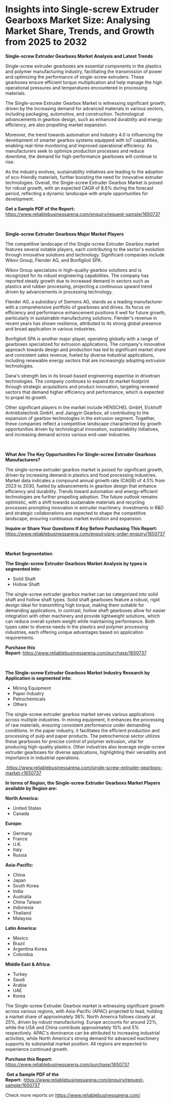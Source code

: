 <p><h1>Insights into Single-screw Extruder Gearboxs Market Size: Analysing Market Share, Trends, and Growth from 2025 to 2032</h1></p><p><strong>Single-screw Extruder Gearboxs Market Analysis and Latest Trends</strong></p>
<p><p>Single-screw extruder gearboxes are essential components in the plastics and polymer manufacturing industry, facilitating the transmission of power and optimizing the performance of single-screw extruders. These gearboxes ensure efficient torque multiplication and help manage the high operational pressures and temperatures encountered in processing materials.</p><p>The Single-screw Extruder Gearbox Market is witnessing significant growth, driven by the increasing demand for advanced materials in various sectors, including packaging, automotive, and construction. Technological advancements in gearbox design, such as enhanced durability and energy efficiency, are also propelling market expansion. </p><p>Moreover, the trend towards automation and Industry 4.0 is influencing the development of smarter gearbox systems equipped with IoT capabilities, enabling real-time monitoring and improved operational efficiency. As manufacturers seek to optimize production processes and reduce downtime, the demand for high-performance gearboxes will continue to rise.</p><p>As the industry evolves, sustainability initiatives are leading to the adoption of eco-friendly materials, further boosting the need for innovative extruder technologies. Overall, the Single-screw Extruder Gearbox Market is poised for robust growth, with an expected CAGR of 8.6% during the forecast period, reflecting a dynamic landscape with ample opportunities for development.</p></p>
<p><strong>Get a Sample PDF of the Report:&nbsp;</strong> <a href="https://www.reliablebusinessarena.com/enquiry/request-sample/1650737?utm_campaign=3368&utm_medium=2&utm_source=Github&utm_content=ia&utm_term=23032025&utm_id=single-screw-extruder-gearboxs">https://www.reliablebusinessarena.com/enquiry/request-sample/1650737</a></p>
<p>&nbsp;</p>
<p><strong>Single-screw Extruder Gearboxs Major Market Players</strong></p>
<p><p>The competitive landscape of the Single-screw Extruder Gearbox market features several notable players, each contributing to the sector's evolution through innovative solutions and technology. Significant companies include Wikov Group, Flender AG, and Bonfiglioli SPA.</p><p>Wikov Group specializes in high-quality gearbox solutions and is recognized for its robust engineering capabilities. The company has reported steady growth due to increased demand in sectors such as plastics and rubber processing, projecting a continuous upward trend driven by advancements in processing technology.</p><p>Flender AG, a subsidiary of Siemens AG, stands as a leading manufacturer with a comprehensive portfolio of gearboxes and drives. Its focus on efficiency and performance enhancement positions it well for future growth, particularly in sustainable manufacturing solutions. Flender's revenue in recent years has shown resilience, attributed to its strong global presence and broad application in various industries.</p><p>Bonfiglioli SPA is another major player, operating globally with a range of gearboxes specialized for extrusion applications. The company's innovative approach towards design and production has led to significant market share and consistent sales revenue, fueled by diverse industrial applications, including renewable energy sectors that are increasingly adopting extrusion technologies.</p><p>Dana's strength lies in its broad-based engineering expertise in drivetrain technologies. The company continues to expand its market footprint through strategic acquisitions and product innovation, targeting renewed sectors that demand higher efficiency and performance, which is expected to propel its growth.</p><p>Other significant players in the market include HENSCHEL GmbH, Eickhoff Antriebstechnik GmbH, and Jiangyin Gearbox, all contributing to the expansion of gearbox technologies in the extrusion segment. Together, these companies reflect a competitive landscape characterized by growth opportunities driven by technological innovation, sustainability initiatives, and increasing demand across various end-user industries.</p></p>
<p>&nbsp;</p>
<p><strong>What Are The Key Opportunities For Single-screw Extruder Gearboxs Manufacturers?</strong></p>
<p><p>The single-screw extruder gearbox market is poised for significant growth, driven by increasing demand in plastics and food processing industries. Market data indicates a compound annual growth rate (CAGR) of 4.5% from 2023 to 2030, fueled by advancements in gearbox design that enhance efficiency and durability. Trends toward automation and energy-efficient technologies are further propelling adoption. The future outlook remains optimistic, with a shift towards sustainable materials and recycling processes prompting innovation in extruder machinery. Investments in R&D and strategic collaborations are expected to shape the competitive landscape, ensuring continuous market evolution and expansion.</p></p>
<p><strong>Inquire or Share Your Questions If Any Before Purchasing This Report:</strong> <a href="https://www.reliablebusinessarena.com/enquiry/pre-order-enquiry/1650737?utm_campaign=3368&utm_medium=2&utm_source=Github&utm_content=ia&utm_term=23032025&utm_id=single-screw-extruder-gearboxs">https://www.reliablebusinessarena.com/enquiry/pre-order-enquiry/1650737</a></p>
<p>&nbsp;</p>
<p><strong>Market Segmentation</strong></p>
<p><strong>The Single-screw Extruder Gearboxs Market Analysis by types is segmented into:</strong></p>
<p><ul><li>Solid Shaft</li><li>Hollow Shaft</li></ul></p>
<p><p>The single-screw extruder gearbox market can be categorized into solid shaft and hollow shaft types. Solid shaft gearboxes feature a robust, rigid design ideal for transmitting high torque, making them suitable for demanding applications. In contrast, hollow shaft gearboxes allow for easier integration with other machinery and provide lightweight solutions, which can reduce overall system weight while maintaining performance. Both types cater to diverse needs in the plastics and polymer processing industries, each offering unique advantages based on application requirements.</p></p>
<p><strong>Purchase this Report:&nbsp;</strong><a href="https://www.reliablebusinessarena.com/purchase/1650737?utm_campaign=3368&utm_medium=2&utm_source=Github&utm_content=ia&utm_term=23032025&utm_id=single-screw-extruder-gearboxs">https://www.reliablebusinessarena.com/purchase/1650737</a></p>
<p>&nbsp;</p>
<p><strong>The Single-screw Extruder Gearboxs Market Industry Research by Application is segmented into:</strong></p>
<p><ul><li>Mining Equipment</li><li>Paper Industry</li><li>Petrochemicals</li><li>Others</li></ul></p>
<p><p>The single-screw extruder gearbox market serves various applications across multiple industries. In mining equipment, it enhances the processing of raw materials, ensuring consistent performance under demanding conditions. In the paper industry, it facilitates the efficient production and processing of pulp and paper products. The petrochemical sector utilizes these gearboxes for precise control of polymer extrusion, vital for producing high-quality plastics. Other industries also leverage single-screw extruder gearboxes for diverse applications, highlighting their versatility and importance in industrial operations.</p></p>
<p><a href="https://www.reliablebusinessarena.com/single-screw-extruder-gearboxs-market-r1650737?utm_campaign=3368&utm_medium=2&utm_source=Github&utm_content=ia&utm_term=23032025&utm_id=single-screw-extruder-gearboxs">&nbsp;https://www.reliablebusinessarena.com/single-screw-extruder-gearboxs-market-r1650737</a></p>
<p><strong>In terms of Region, the Single-screw Extruder Gearboxs Market Players available by Region are:</strong></p>
<p>
    <p> <strong> North America: </strong>
        <ul>
            <li>United States</li>
            <li>Canada</li>
        </ul>
        </p> 
    <p> <strong> Europe: </strong>
        <ul>
            <li>Germany</li>
            <li>France</li>
            <li>U.K.</li>
            <li>Italy</li>
            <li>Russia</li>
        </ul>
        </p> 
    <p> <strong> Asia-Pacific: </strong>
        <ul>
            <li>China</li>
            <li>Japan</li>
            <li>South Korea</li>
            <li>India</li>
            <li>Australia</li>
            <li>China Taiwan</li>
            <li>Indonesia</li>
            <li>Thailand</li>
            <li>Malaysia</li>
        </ul>
        </p> 
    <p> <strong> Latin America: </strong>
        <ul>
            <li>Mexico</li>
            <li>Brazil</li>
            <li>Argentina Korea</li>
            <li>Colombia</li>
        </ul>
        </p> 
    <p> <strong> Middle East & Africa: </strong>
        <ul>
            <li>Turkey</li>
            <li>Saudi</li>
            <li>Arabia</li>
            <li>UAE</li>
            <li>Korea</li>
        </ul>
    </p>
    </p>
<p><p>The Single-screw Extruder Gearbox market is witnessing significant growth across various regions, with Asia-Pacific (APAC) projected to lead, holding a market share of approximately 38%. North America follows closely at 25%, driven by robust manufacturing. Europe accounts for around 22%, while the USA and China contribute approximately 10% and 5% respectively. APAC's dominance can be attributed to increasing industrial activities, while North America's strong demand for advanced machinery supports its substantial market position. All regions are expected to experience continued growth.</p></p>
<p><strong>Purchase this Report: </strong><a href="https://www.reliablebusinessarena.com/purchase/1650737?utm_campaign=3368&utm_medium=2&utm_source=Github&utm_content=ia&utm_term=23032025&utm_id=single-screw-extruder-gearboxs">https://www.reliablebusinessarena.com/purchase/1650737</a></p>
<p>&nbsp;<strong>Get a Sample PDF of the Report:&nbsp;&nbsp;</strong><a href="https://www.reliablebusinessarena.com/enquiry/request-sample/1650737?utm_campaign=3368&utm_medium=2&utm_source=Github&utm_content=ia&utm_term=23032025&utm_id=single-screw-extruder-gearboxs">https://www.reliablebusinessarena.com/enquiry/request-sample/1650737</a></p>
<p><strong></strong></p>
<p>Check more reports on <a href="https://www.reliablebusinessarena.com/?utm_campaign=3368&utm_medium=2&utm_source=Github&utm_content=ia&utm_term=23032025&utm_id=single-screw-extruder-gearboxs">https://www.reliablebusinessarena.com/</a></p>